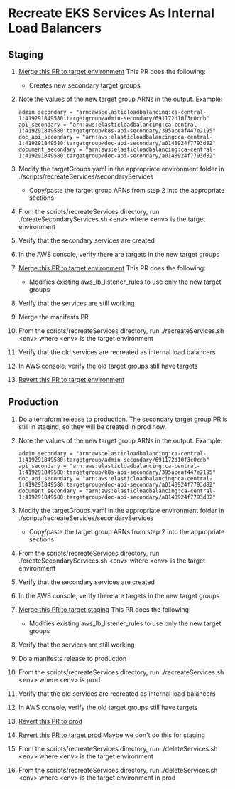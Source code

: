 # Recreate EKS Services As Internal Load Balancers


## Staging

1. [Merge this PR to target environment](https://github.com/cds-snc/notification-terraform/pull/887)
    This PR does the following:
    - Creates new secondary target groups
    
2. Note the values of the new target group ARNs in the output. Example:
    ```
    admin_secondary = "arn:aws:elasticloadbalancing:ca-central-1:419291849580:targetgroup/admin-secondary/691172d10f3c0cdb"
    api_secondary = "arn:aws:elasticloadbalancing:ca-central-1:419291849580:targetgroup/k8s-api-secondary/395aceaf447e2195"
    doc_api_secondary = "arn:aws:elasticloadbalancing:ca-central-1:419291849580:targetgroup/doc-api-secondary/a0148924f7793d82"
    document_secondary = "arn:aws:elasticloadbalancing:ca-central-1:419291849580:targetgroup/doc-api-secondary/a0148924f7793d82"
    ```

3. Modify the targetGroups.yaml in the appropriate environment folder in ./scripts/recreateServices/secondaryServices
    - Copy/paste the target group ARNs from step 2 into the appropriate sections

4. From the scripts/recreateServices directory, run ./createSecondaryServices.sh \<env\> where \<env\> is the target environment
5. Verify that the secondary services are created
6. In the AWS console, verify there are targets in the new target groups
7. [Merge this PR to target environment](https://github.com/cds-snc/notification-terraform/pull/889)
    This PR does the following:
    - Modifies existing aws_lb_listener_rules to use only the new target groups
8. Verify that the services are still working
9. Merge the manifests PR
8. From the scripts/recreateServices directory, run ./recreateServices.sh \<env\> where \<env\> is the target environment
9. Verify that the old services are recreated as internal load balancers
10. In AWS console, verify the old target groups still have targets
10. [Revert this PR to target environment](https://github.com/cds-snc/notification-terraform/pull/889)



## Production

1. Do a terraform release to production. The secondary target group PR is still in staging, so they will be created in prod now.
    
2. Note the values of the new target group ARNs in the output. Example:
    ```
    admin_secondary = "arn:aws:elasticloadbalancing:ca-central-1:419291849580:targetgroup/admin-secondary/691172d10f3c0cdb"
    api_secondary = "arn:aws:elasticloadbalancing:ca-central-1:419291849580:targetgroup/k8s-api-secondary/395aceaf447e2195"
    doc_api_secondary = "arn:aws:elasticloadbalancing:ca-central-1:419291849580:targetgroup/doc-api-secondary/a0148924f7793d82"
    document_secondary = "arn:aws:elasticloadbalancing:ca-central-1:419291849580:targetgroup/doc-api-secondary/a0148924f7793d82"
    ```

3. Modify the targetGroups.yaml in the appropriate environment folder in ./scripts/recreateServices/secondaryServices
    - Copy/paste the target group ARNs from step 2 into the appropriate sections

4. From the scripts/recreateServices directory, run ./createSecondaryServices.sh \<env\> where \<env\> is the target environment
5. Verify that the secondary services are created
6. In the AWS console, verify there are targets in the new target groups
7. [Merge this PR to target staging](https://github.com/cds-snc/notification-terraform/pull/889)
    This PR does the following:
    - Modifies existing aws_lb_listener_rules to use only the new target groups
8. Verify that the services are still working
9. Do a manifests release to production
8. From the scripts/recreateServices directory, run ./recreateServices.sh \<env\> where \<env\> is prod
9. Verify that the old services are recreated as internal load balancers
10. In AWS console, verify the old target groups still have targets
10. [Revert this PR to prod](https://github.com/cds-snc/notification-terraform/pull/889)
10. [Revert this PR to target prod](https://github.com/cds-snc/notification-terraform/pull/887) Maybe we don't do this for staging
11. From the scripts/recreateServices directory, run ./deleteServices.sh \<env\> where \<env\> is the target environment 
11. From the scripts/recreateServices directory, run ./deleteServices.sh <env\> where \<env\> is the target environment in prod
